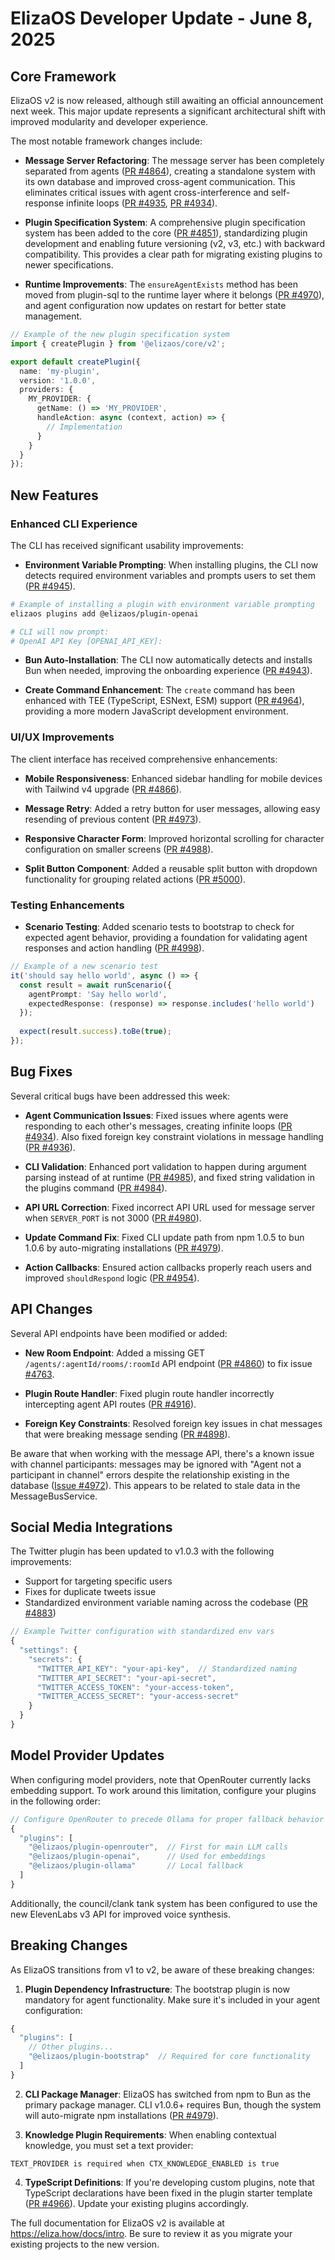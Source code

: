 # ElizaOS Developer Update - June 8, 2025

## Core Framework

ElizaOS v2 is now released, although still awaiting an official announcement next week. This major update represents a significant architectural shift with improved modularity and developer experience.

The most notable framework changes include:

- **Message Server Refactoring**: The message server has been completely separated from agents ([PR #4864](https://github.com/elizaos/eliza/pull/4864)), creating a standalone system with its own database and improved cross-agent communication. This eliminates critical issues with agent cross-interference and self-response infinite loops ([PR #4935](https://github.com/elizaos/eliza/pull/4935), [PR #4934](https://github.com/elizaos/eliza/pull/4934)).

- **Plugin Specification System**: A comprehensive plugin specification system has been added to the core ([PR #4851](https://github.com/elizaos/eliza/pull/4851)), standardizing plugin development and enabling future versioning (v2, v3, etc.) with backward compatibility. This provides a clear path for migrating existing plugins to newer specifications.

- **Runtime Improvements**: The `ensureAgentExists` method has been moved from plugin-sql to the runtime layer where it belongs ([PR #4970](https://github.com/elizaos/eliza/pull/4970)), and agent configuration now updates on restart for better state management.

```typescript
// Example of the new plugin specification system
import { createPlugin } from '@elizaos/core/v2';

export default createPlugin({
  name: 'my-plugin',
  version: '1.0.0',
  providers: {
    MY_PROVIDER: {
      getName: () => 'MY_PROVIDER',
      handleAction: async (context, action) => {
        // Implementation
      }
    }
  }
});
```

## New Features

### Enhanced CLI Experience

The CLI has received significant usability improvements:

- **Environment Variable Prompting**: When installing plugins, the CLI now detects required environment variables and prompts users to set them ([PR #4945](https://github.com/elizaos/eliza/pull/4945)).

```bash
# Example of installing a plugin with environment variable prompting
elizaos plugins add @elizaos/plugin-openai

# CLI will now prompt:
# OpenAI API Key [OPENAI_API_KEY]: 
```

- **Bun Auto-Installation**: The CLI now automatically detects and installs Bun when needed, improving the onboarding experience ([PR #4943](https://github.com/elizaos/eliza/pull/4943)).

- **Create Command Enhancement**: The `create` command has been enhanced with TEE (TypeScript, ESNext, ESM) support ([PR #4964](https://github.com/elizaos/eliza/pull/4964)), providing a more modern JavaScript development environment.

### UI/UX Improvements

The client interface has received comprehensive enhancements:

- **Mobile Responsiveness**: Enhanced sidebar handling for mobile devices with Tailwind v4 upgrade ([PR #4866](https://github.com/elizaos/eliza/pull/4866)).

- **Message Retry**: Added a retry button for user messages, allowing easy resending of previous content ([PR #4973](https://github.com/elizaos/eliza/pull/4973)).

- **Responsive Character Form**: Improved horizontal scrolling for character configuration on smaller screens ([PR #4988](https://github.com/elizaos/eliza/pull/4988)).

- **Split Button Component**: Added a reusable split button with dropdown functionality for grouping related actions ([PR #5000](https://github.com/elizaos/eliza/pull/5000)).

### Testing Enhancements

- **Scenario Testing**: Added scenario tests to bootstrap to check for expected agent behavior, providing a foundation for validating agent responses and action handling ([PR #4998](https://github.com/elizaos/eliza/pull/4998)).

```typescript
// Example of a new scenario test
it('should say hello world', async () => {
  const result = await runScenario({
    agentPrompt: 'Say hello world',
    expectedResponse: (response) => response.includes('hello world')
  });
  
  expect(result.success).toBe(true);
});
```

## Bug Fixes

Several critical bugs have been addressed this week:

- **Agent Communication Issues**: Fixed issues where agents were responding to each other's messages, creating infinite loops ([PR #4934](https://github.com/elizaos/eliza/pull/4934)). Also fixed foreign key constraint violations in message handling ([PR #4936](https://github.com/elizaos/eliza/pull/4936)).

- **CLI Validation**: Enhanced port validation to happen during argument parsing instead of at runtime ([PR #4985](https://github.com/elizaos/eliza/pull/4985)), and fixed string validation in the plugins command ([PR #4984](https://github.com/elizaos/eliza/pull/4984)).

- **API URL Correction**: Fixed incorrect API URL used for message server when `SERVER_PORT` is not 3000 ([PR #4980](https://github.com/elizaos/eliza/pull/4980)).

- **Update Command Fix**: Fixed CLI update path from npm 1.0.5 to bun 1.0.6 by auto-migrating installations ([PR #4979](https://github.com/elizaos/eliza/pull/4979)).

- **Action Callbacks**: Ensured action callbacks properly reach users and improved `shouldRespond` logic ([PR #4954](https://github.com/elizaos/eliza/pull/4954)).

## API Changes

Several API endpoints have been modified or added:

- **New Room Endpoint**: Added a missing GET `/agents/:agentId/rooms/:roomId` API endpoint ([PR #4860](https://github.com/elizaos/eliza/pull/4860)) to fix issue [#4763](https://github.com/elizaos/eliza/issues/4763).

- **Plugin Route Handler**: Fixed plugin route handler incorrectly intercepting agent API routes ([PR #4916](https://github.com/elizaos/eliza/pull/4916)).

- **Foreign Key Constraints**: Resolved foreign key issues in chat messages that were breaking message sending ([PR #4898](https://github.com/elizaos/eliza/pull/4898)).

Be aware that when working with the message API, there's a known issue with channel participants: messages may be ignored with "Agent not a participant in channel" errors despite the relationship existing in the database ([Issue #4972](https://github.com/elizaos/eliza/issues/4972)). This appears to be related to stale data in the MessageBusService.

## Social Media Integrations

The Twitter plugin has been updated to v1.0.3 with the following improvements:

- Support for targeting specific users
- Fixes for duplicate tweets issue
- Standardized environment variable naming across the codebase ([PR #4883](https://github.com/elizaos/eliza/pull/4883))

```javascript
// Example Twitter configuration with standardized env vars
{
  "settings": {
    "secrets": {
      "TWITTER_API_KEY": "your-api-key",  // Standardized naming
      "TWITTER_API_SECRET": "your-api-secret",
      "TWITTER_ACCESS_TOKEN": "your-access-token",
      "TWITTER_ACCESS_SECRET": "your-access-secret"
    }
  }
}
```

## Model Provider Updates

When configuring model providers, note that OpenRouter currently lacks embedding support. To work around this limitation, configure your plugins in the following order:

```javascript
// Configure OpenRouter to precede Ollama for proper fallback behavior
{
  "plugins": [
    "@elizaos/plugin-openrouter",  // First for main LLM calls
    "@elizaos/plugin-openai",      // Used for embeddings
    "@elizaos/plugin-ollama"       // Local fallback
  ]
}
```

Additionally, the council/clank tank system has been configured to use the new ElevenLabs v3 API for improved voice synthesis.

## Breaking Changes

As ElizaOS transitions from v1 to v2, be aware of these breaking changes:

1. **Plugin Dependency Infrastructure**: The bootstrap plugin is now mandatory for agent functionality. Make sure it's included in your agent configuration:

```javascript
{
  "plugins": [
    // Other plugins...
    "@elizaos/plugin-bootstrap"  // Required for core functionality
  ]
}
```

2. **CLI Package Manager**: ElizaOS has switched from npm to Bun as the primary package manager. CLI v1.0.6+ requires Bun, though the system will auto-migrate npm installations ([PR #4979](https://github.com/elizaos/eliza/pull/4979)).

3. **Knowledge Plugin Requirements**: When enabling contextual knowledge, you must set a text provider:

```
TEXT_PROVIDER is required when CTX_KNOWLEDGE_ENABLED is true
```

4. **TypeScript Definitions**: If you're developing custom plugins, note that TypeScript declarations have been fixed in the plugin starter template ([PR #4966](https://github.com/elizaos/eliza/pull/4966)). Update your existing plugins accordingly.

The full documentation for ElizaOS v2 is available at https://eliza.how/docs/intro. Be sure to review it as you migrate your existing projects to the new version.